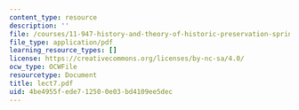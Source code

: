 ```yaml
---
content_type: resource
description: ''
file: /courses/11-947-history-and-theory-of-historic-preservation-spring-2007/4be4955fede712500e03bd4109ee5dec_lect7.pdf
file_type: application/pdf
learning_resource_types: []
license: https://creativecommons.org/licenses/by-nc-sa/4.0/
ocw_type: OCWFile
resourcetype: Document
title: lect7.pdf
uid: 4be4955f-ede7-1250-0e03-bd4109ee5dec
---
```

